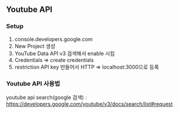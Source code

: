 ## Youtube API
### Setup
1. console.developers.google.com
2. New Project 생성
3. YouTube Data API v3 검색해서 enable 시킴
4. Credentials => create credentials
5. restriction API key 만들어서 HTTP => localhost:3000으로 등록

### Youtube API 사용법
youtube api search(google 검색) : https://developers.google.com/youtube/v3/docs/search/list#request

